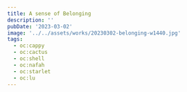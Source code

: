```yaml
---
title: A sense of Belonging
description: ''
pubDate: '2023-03-02'
image: '../../assets/works/20230302-belonging-w1440.jpg'
tags:
  - oc:cappy
  - oc:cactus
  - oc:shell
  - oc:nafah
  - oc:starlet
  - oc:lu
---
```

